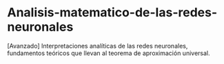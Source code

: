 # Analisis-matematico-de-las-redes-neuronales
[Avanzado] Interpretaciones analíticas de las redes neuronales, fundamentos teóricos que llevan al teorema de aproximación universal.
